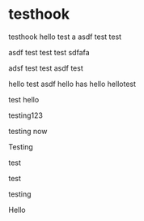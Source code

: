 testhook
========

testhook
hello
test
a
asdf
test
test

asdf
test
test
test
sdfafa

adsf
test
test
asdf
test

hello
test
asdf
hello
has
hello
hellotest


test
hello

testing123

testing
now

Testing

test

test

testing

Hello
